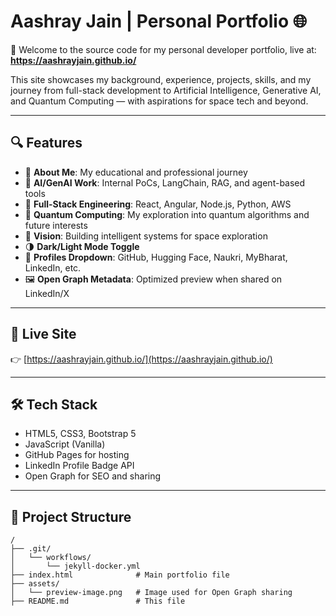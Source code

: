 # Aashray Jain | Personal Portfolio 🌐

🚀 Welcome to the source code for my personal developer portfolio, live at:
**https://aashrayjain.github.io/**

This site showcases my background, experience, projects, skills, and my journey from full-stack development to Artificial Intelligence, Generative AI, and Quantum Computing — with aspirations for space tech and beyond.

---

## 🔍 Features

- 📄 **About Me**: My educational and professional journey
- 🧠 **AI/GenAI Work**: Internal PoCs, LangChain, RAG, and agent-based tools
- 🧰 **Full-Stack Engineering**: React, Angular, Node.js, Python, AWS
- 🧪 **Quantum Computing**: My exploration into quantum algorithms and future interests
- 🌌 **Vision**: Building intelligent systems for space exploration
- 🌗 **Dark/Light Mode Toggle**
- 🔗 **Profiles Dropdown**: GitHub, Hugging Face, Naukri, MyBharat, LinkedIn, etc.
- 🖼️ **Open Graph Metadata**: Optimized preview when shared on LinkedIn/X

---

## 🔗 Live Site

👉 [https://aashrayjain.github.io/](https://aashrayjain.github.io/)

---

## 🛠️ Tech Stack

- HTML5, CSS3, Bootstrap 5
- JavaScript (Vanilla)
- GitHub Pages for hosting
- LinkedIn Profile Badge API
- Open Graph for SEO and sharing

---

## 📁 Project Structure

```plaintext
/
├── .git/
│   └── workflows/
│       └── jekyll-docker.yml
├── index.html              # Main portfolio file
├── assets/
│   └── preview-image.png   # Image used for Open Graph sharing
├── README.md               # This file
